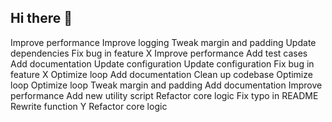 ## Hi there 👋

<!--
**mlv33/mlv33** is a ✨ _special_ ✨ repository because its `README.md` (this file) appears on your GitHub profile.

Here are some ideas to get you started:

- 🔭 I’m currently working on ...
- 🌱 I’m currently learning ...
- 👯 I’m looking to collaborate on ...
- 🤔 I’m looking for help with ...
- 💬 Ask me about ...
- 📫 How to reach me: ...
- 😄 Pronouns: ...
- ⚡ Fun fact: ...
-->
Improve performance
Improve logging
Tweak margin and padding
Update dependencies
Fix bug in feature X
Improve performance
Add test cases
Add documentation
Update configuration
Update configuration
Fix bug in feature X
Optimize loop
Add documentation
Clean up codebase
Optimize loop
Optimize loop
Tweak margin and padding
Add documentation
Improve performance
Add new utility script
Refactor core logic
Fix typo in README
Rewrite function Y
Refactor core logic
